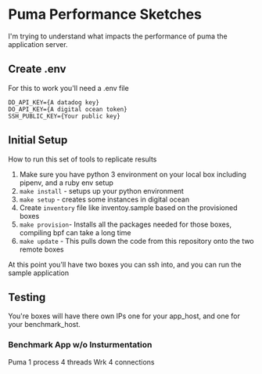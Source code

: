 # Puma Performance Sketches

I'm trying to understand what impacts the performance of puma the application server.

## Create .env

For this to work you'll need a .env file

```
DD_API_KEY={A datadog key}
DO_API_KEY={A digital ocean token}
SSH_PUBLIC_KEY={Your public key}
```

## Initial Setup

How to run this set of tools to replicate results

1. Make sure you have python 3 environment on your local box including pipenv, and a ruby env setup
1. `make install` - setups up your python environment
1. `make setup` - creates some instances in digital ocean
1. Create `inventory` file like inventoy.sample based on the provisioned boxes
1. `make provision`- Installs all the packages needed for those boxes, compiling bpf can take a long time
1. `make update` - This pulls down the code from this repository onto the two remote boxes

At this point you'll have two boxes you can ssh into, and you can run the sample application

## Testing

You're boxes will have there own IPs one for your app_host, and one for your benchmark_host.


### Benchmark App w/o Insturmentation

Puma 1 process 4 threads
Wrk 4 connections


